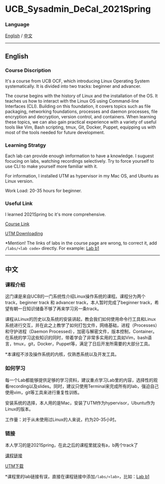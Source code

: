 # UCB_Sysadmin_DeCal_2021Spring
### Language  
[English](#english) / [中文](#中文)

---

## English
### Course Discription
It's a course from UCB OCF, which introducing Linux Operating System systematically. It is divided into two tracks: beginner and advancer.

The course begins with the history of Linux and the installation of the OS. It teaches us how to interact with the Linux OS using Command-line Interfaces (CLI). Building on this foundation, it covers topics such as file packaging, networking foundations, processes and daemon processes, file encryption and decryption, version control, and containers. When learning these topics, we can also gain practical experience with a variety of useful tools like Vim, Bash scripting, tmux, Git, Docker, Puppet, equipping us with most of the tools needed for future development.

### Learning Stratgy
Each lab can provide enough imformation to have a knowledge. I suguest focucing on labs, watching recordings selectively. Try to force yourself to use CLI to make yourself more familiar with it.

For information, I installed UTM as hypervisor in my Mac OS, and Ubuntu as Linux version.

Work Load: 20-35 hours for beginner.

### Useful Link
I learned 2021Spring bc it's more comprehensive.

[Course Link](https://decal.ocf.berkeley.edu/archives/2021-spring/)

[UTM Downloading](https://mac.getutm.app/)

*Mention! The links of labs in the course page are wrong, to correct it, add `/labs/<lab code>` directly. For example: [Lab b1](https://decal.ocf.berkeley.edu/archives/2021-spring/labs/b1/)

---

## 中文
### 课程介绍
这门课是来自UCB的一门系统性介绍Linux操作系统的课程。课程分为两个track，beginner track 和 advancer track，本人暂时完成了beginner track，希望有朝一日知识储备不够了再来学习另一条track。

课程从Linux的历史以及系统的安装讲起，教会我们如何使用命令行工具和Linux系统进行交互，并在此之上教学了如何打包文件，网络基础，进程（Processes）和守护进程（Daemon Processed），加密与解密文件，版本控制，Container。在系统的学习这些知识的同时，带着学会了非常多实用的工具如Vim，bash语言，tmux，git，Docker，Puppet等，满足了日后开发所需要的大部分工具。

*本课程不涉及操作系统的内核，仅熟悉系统以及开发工具。

### 如何学习
每一个Lab都能够提供足够的学习资料，建议重点学习Lab里的内容，选择性的观看recording以及slides。同时，建议只使用Terminal来完成所有的lab，强迫自己使用vim，git等工具来进行重复性训练。

安装系统的选择，本人用的是Mac，安装了UTM作为hypervisor，Ubuntu作为Linux的版本。

工作量：对于从未使用过Linux的人来说，约为20-35小时。

### 链接
本人学习的是2021Spring，在此之后的课程里就没有a，b两个track了

[课程链接](https://decal.ocf.berkeley.edu/archives/2021-spring/)

[UTM下载](https://mac.getutm.app/)

*课程里的lab链接有误，直接在课程链接中添加`/labs/<lab>`，比如：[Lab b1](https://decal.ocf.berkeley.edu/archives/2021-spring/labs/b1/)
